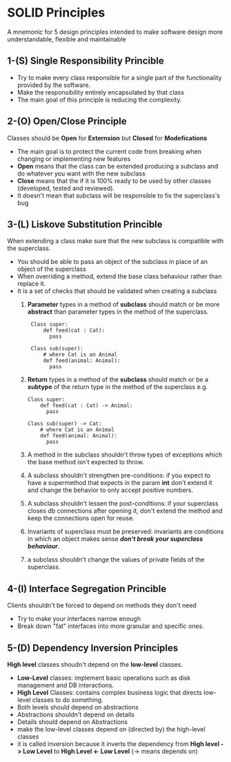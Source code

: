 # SOLID Principles 
  A mnemonic for 5 design principles intended to make software design more understandable, flexible and maintainable

## 1-(S) Single Responsibility Princible 
  - Try to make every class responsible for a single part of the functionality provided by the software.
  - Make the responsibility entirely encapsulated by that class
  - The main goal of this principle is reducing the complexity.

## 2-(O) Open/Close Principle
  Classes should be **Open** for **Externsion** but **Closed** for **Modefications** 
  - The main goal is to protect the current code from breaking when changing or implementing new features
  - **Open** means that the class can be extended producing a subclass and do whatever you want with the new subclass
  - **Close** means that the if it is 100% ready to be used by other classes (developed, tested and reviewed).
  - It doesn't mean that subclass will be responsible to fix the superclass's bug
  
## 3-(L) Liskove Substitution Princible
  When extending a class make sure that the new subclass is compatible with the superclass.
  - You should be able to pass an object of the subclass in place of an object of the superclass
  - When overriding a method, extend the base class behaviour rather than replace it.
  - It is a set of checks that should be validated when creating a subclass 
      1. **Parameter** types in a method of **subclass** should match or be more **abstract** than parameter types in the method of the superclass.
           ```
            Class super:
                def feed(cat : Cat):
                  pass

            Class sub(super):
                # where Cat is an Animal 
                def feed(animal: Animal):
                  pass
           ```
        
     2. **Return** types in a method of the **subclass** should match or be a **subtype** of the return type in the method of the superclass e.g.
          ```
          Class super:
              def feed(cat : Cat) -> Animal:
                pass

          Class sub(super) -> Cat:
              # where Cat is an Animal 
              def feed(animal: Animal):
                pass
          ```
      3. A method in the subclass shouldn't throw types of exceptions which the base method isn't expected to throw.
      4. A subclass shouldn't strengthen pre-conditions: if you expect to have a supermethod that expects in the param **int** don't extend it and change the behavior to only accept positive numbers.
      5. A subclass shouldn't lessen the post-conditions: if your superclass closes db connections after opening it, don't extend the method and keep the connections open for reuse.
      6. Invariants of superclass must be preserved: invariants are conditions in which an object makes sense **_don't break your superclass behaviour_**.
      7. a subclass shouldn't change the values of private fields of the superclass.

## 4-(I) Interface Segregation Princible
  Clients shouldn't be forced to depend on methods they don't need 
  - Try to make your interfaces narrow enough 
  - Break down "fat" interfaces into more granular and specific ones.

    
## 5-(D) Dependency Inversion Principles 
  **High level** classes shoudn't depend on the **low-level** classes.
  - **Low-Level** classes: implement basic operations such as disk management and DB interactions.
  - **High Level** Classes: contains complex business logic that directs low-level classes to do something.
  - Both levels should depend on abstractions
  - Abstractions shouldn't depend on details 
  - Details should depend on Abstractions
  - make the low-level classes depend on (directed by) the high-level classes 
  - it is called inversion because it inverts the dependency from **High level -> Low Level** to **High Level <- Low Level** (-> means depends on)


